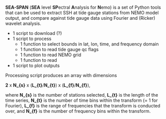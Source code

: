 **SEA-SPAN** (**SEA** level **SP**ectral **A**nalysis for **N**emo) is a set of Python tools that can be used to extract SSH at tide gauge stations from NEMO model output, and compare against tide gauge data using Fourier and (Ricker) wavelet analysis. 

- 1 script to download (?)
- 1 script to process
    - 1 function to select bounds in lat, lon, time, and frequency domain
    - 1 function to read tide gauge qc flags
    - 1 function to read NEMO grid
    - 1 function to read 
- 1 script to plot outputs

Processing script produces an array with dimensions 

**2** x **N_{s}** x (**L_{t}**/**N_{t}**) x (**L_{f}**/**N_{f}**), 

where **N_{s}** is the number of stations selected, **L_{t}** is the length of the time series, **N_{t}** is the number of time bins within the transform (= 1 for Fourier), **L_{f}** is the range of frequencies that the transform is conducted over, and **N_{f}** is the number of frequency bins within the transform.
